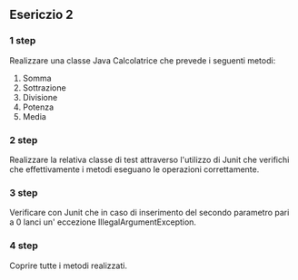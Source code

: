 ## Esericzio 2

### 1 step
Realizzare una classe Java Calcolatrice che prevede i seguenti metodi:
1. Somma
2. Sottrazione
3. Divisione 
4. Potenza
5. Media

### 2 step 
Realizzare la relativa classe di test attraverso l'utilizzo di Junit che verifichi 
che effettivamente i metodi eseguano le operazioni correttamente.

### 3 step
Verificare con Junit che in caso di inserimento del secondo parametro pari a 0 lanci
un' eccezione IllegalArgumentException.

### 4 step
Coprire tutte i metodi realizzati.
